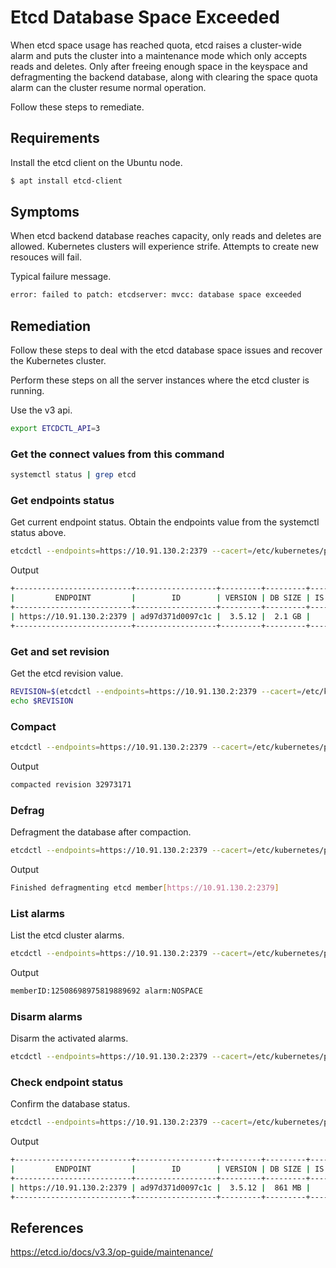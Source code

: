 # Etcd Database Space Exceeded

When etcd space usage has reached quota, etcd raises a cluster-wide alarm and puts
the cluster into a maintenance mode which only accepts reads and deletes.
Only after freeing enough space in the keyspace and defragmenting the backend database,
along with clearing the space quota alarm can the cluster resume normal operation.

Follow these steps to remediate.

## Requirements

Install the etcd client on the Ubuntu node.

```sh
$ apt install etcd-client
```

## Symptoms

When etcd backend database reaches capacity, only reads and deletes are allowed.
Kubernetes clusters will experience strife. Attempts to create new resouces will fail.

Typical failure message.

```sh
error: failed to patch: etcdserver: mvcc: database space exceeded
```

## Remediation

Follow these steps to deal with the etcd database space issues and recover the Kubernetes cluster.

Perform these steps on all the server instances where the etcd cluster is running.

Use the v3 api.

```sh
export ETCDCTL_API=3
```

### Get the connect values from this command

```sh
systemctl status | grep etcd
```

### Get endpoints status

Get current endpoint status. Obtain the endpoints value from the systemctl status above.

```sh
etcdctl --endpoints=https://10.91.130.2:2379 --cacert=/etc/kubernetes/pki/etcd/ca.crt --cert=/etc/kubernetes/pki/etcd/peer.crt --key=/etc/kubernetes/pki/etcd/peer.key endpoint status --write-out=table
```

Output

```sh
+--------------------------+------------------+---------+---------+-----------+-----------+------------+
|         ENDPOINT         |        ID        | VERSION | DB SIZE | IS LEADER | RAFT TERM | RAFT INDEX |
+--------------------------+------------------+---------+---------+-----------+-----------+------------+
| https://10.91.130.2:2379 | ad97d371d0097c1c |  3.5.12 |  2.1 GB |      true |         2 |   39154906 |
+--------------------------+------------------+---------+---------+-----------+-----------+------------+

```

### Get and set revision

Get the etcd revision value.

```sh
REVISION=$(etcdctl --endpoints=https://10.91.130.2:2379 --cacert=/etc/kubernetes/pki/etcd/ca.crt --cert=/etc/kubernetes/pki/etcd/peer.crt --key=/etc/kubernetes/pki/etcd/peer.key endpoint status --write-out="json" | egrep -o '"revision":[0-9]*' | egrep -o '[0-9].*')
echo $REVISION
```

### Compact

```sh
etcdctl --endpoints=https://10.91.130.2:2379 --cacert=/etc/kubernetes/pki/etcd/ca.crt --cert=/etc/kubernetes/pki/etcd/peer.crt --key=/etc/kubernetes/pki/etcd/peer.key compact $REVISION
```

Output

```sh
compacted revision 32973171
```

### Defrag

Defragment the database after compaction.

```sh
etcdctl --endpoints=https://10.91.130.2:2379 --cacert=/etc/kubernetes/pki/etcd/ca.crt --cert=/etc/kubernetes/pki/etcd/peer.crt --key=/etc/kubernetes/pki/etcd/peer.key defrag
```

Output

```sh
Finished defragmenting etcd member[https://10.91.130.2:2379]
```

### List alarms

List the etcd cluster alarms.

```sh
etcdctl --endpoints=https://10.91.130.2:2379 --cacert=/etc/kubernetes/pki/etcd/ca.crt --cert=/etc/kubernetes/pki/etcd/peer.crt --key=/etc/kubernetes/pki/etcd/peer.key alarm list
```

Output

```sh
memberID:12508698975819889692 alarm:NOSPACE
```

### Disarm alarms

Disarm the activated alarms.

```sh
etcdctl --endpoints=https://10.91.130.2:2379 --cacert=/etc/kubernetes/pki/etcd/ca.crt --cert=/etc/kubernetes/pki/etcd/peer.crt --key=/etc/kubernetes/pki/etcd/peer.key alarm disarm
```

### Check endpoint status

Confirm the database status.

```sh
etcdctl --endpoints=https://10.91.130.2:2379 --cacert=/etc/kubernetes/pki/etcd/ca.crt --cert=/etc/kubernetes/pki/etcd/peer.crt --key=/etc/kubernetes/pki/etcd/peer.key endpoint status --write-out=table
```

Output

```sh
+--------------------------+------------------+---------+---------+-----------+-----------+------------+
|         ENDPOINT         |        ID        | VERSION | DB SIZE | IS LEADER | RAFT TERM | RAFT INDEX |
+--------------------------+------------------+---------+---------+-----------+-----------+------------+
| https://10.91.130.2:2379 | ad97d371d0097c1c |  3.5.12 |  861 MB |      true |         2 |   39164544 |
+--------------------------+------------------+---------+---------+-----------+-----------+------------
```

## References

https://etcd.io/docs/v3.3/op-guide/maintenance/